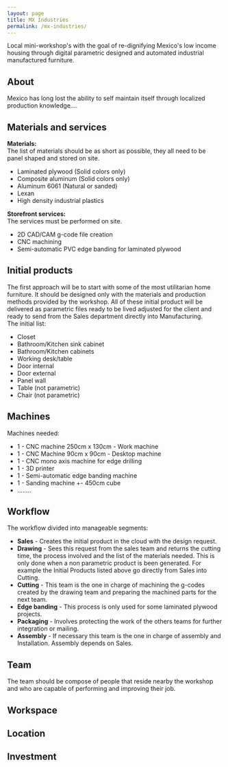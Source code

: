 ```yaml
---
layout: page
title: MX Industries
permalink: /mx-industries/
---
```

Local mini-workshop's with the goal of re-dignifying Mexico's low income housing through digital parametric designed and automated industrial manufactured furniture.

## About
Mexico has long lost the ability to self maintain itself through localized production knowledge....

## Materials and services
**Materials:**  
The list of materials should be as short as possible, they all need to be panel shaped and stored on site.
  * Laminated plywood (Solid colors only)
  * Composite aluminum (Solid colors only)
  * Aluminum 6061 (Natural or sanded)
  * Lexan
  * High density industrial plastics

**Storefront services:**  
The services must be performed on site.
  * 2D CAD/CAM g-code file creation
  * CNC machining
  * Semi-automatic PVC edge banding for laminated plywood

## Initial products
The first approach will be to start with some of the most utilitarian home furniture. It should be designed only with the materials and production methods provided by the workshop. All of these initial product will be delivered as parametric files ready to be lived adjusted for the client and ready to send from the Sales department directly into Manufacturing.  
The initial list:
  * Closet
  * Bathroom/Kitchen sink cabinet
  * Bathroom/Kitchen cabinets
  * Working desk/table
  * Door internal
  * Door external
  * Panel wall
  * Table (not parametric)
  * Chair (not parametric)

## Machines
Machines needed:
  * 1 - CNC machine 250cm x 130cm  - Work machine  
  * 1 - CNC Machine 90cm x 90cm - Desktop machine
  * 1 - CNC mono axis machine for edge drilling
  * 1 - 3D printer
  * 1 - Semi-automatic edge banding machine
  * 1 - Sanding machine +- 450cm cube
  * ........

## Workflow
The workflow divided into manageable segments:
  * **Sales** -  Creates the initial product in the cloud with the design request.
  * **Drawing** - Sees this request from the sales team and returns the cutting time, the process involved and the list of the materials needed. This is only done when a non parametric product is been generated. For example the Initial Products listed above go directly from Sales into Cutting.
  * **Cutting** - This team is the one in charge of machining the g-codes created by the drawing team and preparing the machined parts for the next team.
  * **Edge banding** - This process is only used for some laminated plywood projects.
  * **Packaging** - Involves protecting the work of the others teams for further integration or mailing.  
  * **Assembly** - If necessary this team is the one in charge of assembly and Installation. Assembly depends on Sales.

## Team
The team should be compose of people that reside nearby the workshop and who are capable of performing and improving their job.

## Workspace

## Location

## Investment
